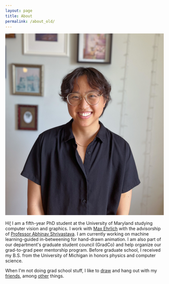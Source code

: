 ```yaml
---
layout: page
title: About
permalink: /about_old/
---
```


<img src="../images/my_images/Me_August_2022.JPG" alt="Me" class="myface" onmouseover="switch2Cartoon(this)" onmouseout="switchBack(this)"/>

Hi[!](https://lilhuang.github.io/outtake_photos/) I am a fifth-year PhD student at the University of Maryland studying computer vision and graphics. I work with [Max Ehrlich](https://maxehr.umiacs.io/) with the advisorship of [Professor Abhinav Shrivastava](http://abhinavsh.info/). I am currently working on machine learning-guided in-betweening for hand-drawn animation. I am also part of our department's graduate student council (GradCo) and help organize our grad-to-grad peer mentorship program. Before graduate school, I received my B.S. from the University of Michigan in honors physics and computer science.

When I'm not doing grad school stuff, I like to [draw](https://www.instagram.com/itsalilstrange/) and hang out with my [friends](https://lilhuang.github.io/friends/), among [other](https://lilhuang.github.io/for_fun/) things.


<script>
    function switch2Cartoon(x) {
        x.src="../images/my_images/Me_doodle_2021.jpg";
    }

    function switchBack(x) {
        x.src="../images/my_images/Me_August_2022.JPG";
    }
</script>
